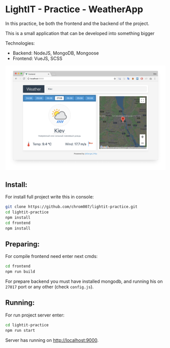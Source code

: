 # LightIT - Practice - WeatherApp

In this practice, be both the frontend and the backend of the project.

This is a small application that can be developed into something bigger

Technologies:
- Backend: NodeJS, MongoDB, Mongoose
- Frontend: VueJS, SCSS

![ScreenWeather](weather.png)

## Install:

For install full project write this in console:

```bash
git clone https://github.com/chrom007/lightit-practice.git
cd lightit-practice
npm install
cd frontend
npm install
```

## Preparing:

For compile frontend need enter next cmds:

```bash
cd frontend
npm run build
```

For prepare backend you must have installed mongodb, and running his on `27017` port or any other (check `config.js`).

## Running:

For run project server enter:

```bash
cd lightit-practice
npm run start
```

Server has running on [http://localhost:9000](http://localhost:9000).